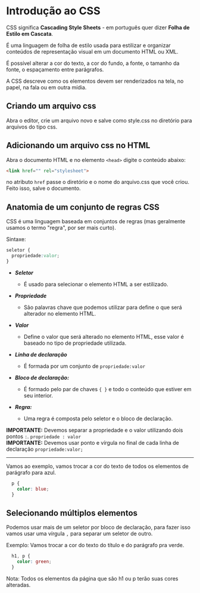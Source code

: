 # Introdução ao CSS

CSS significa **Cascading Style Sheets** - em português quer dizer **Folha de Estilo em Cascata**.

É uma linguagem de folha de estilo usada para estilizar e organizar conteúdos de representação visual em um documento HTML ou XML.

É possível alterar a cor do texto, a cor do fundo, a fonte, o tamanho da fonte, o espaçamento entre parágrafos.

A CSS descreve como os elementos devem ser renderizados na tela, no papel, na fala ou em outra mídia.

## Criando um arquivo css
Abra o editor, crie um arquivo novo e salve como style.css no diretório para arquivos do tipo css.

## Adicionando um arquivo css no HTML

Abra o documento HTML e no elemento `<head>` digite o conteúdo abaixo:

```html
<link href="" rel="stylesheet">
```

no atributo `href` passe o diretório e o nome do arquivo.css que você criou. Feito isso, salve o documento.

## Anatomia de um conjunto de regras CSS

CSS é uma linguagem baseada em conjuntos de regras (mas geralmente usamos o termo "regra", por ser mais curto).

Sintaxe:

```css
seletor {
  propriedade:valor;
}
```

* ***Seletor***
  * É usado para selecionar o elemento HTML a ser estilizado.

* ***Propriedade***
  * São palavras chave que podemos utilizar para define o que será alterador no elemento HTML.

* ***Valor***
  * Define o valor que será alterado no elemento HTML, esse valor é baseado no tipo de propriedade utilizada.

* ***Linha de declaração***
  * É formada por um conjunto de `propriedade:valor`

* ***Bloco de declaração:*** 
  * É formado pelo par de chaves `{ }` e todo o conteúdo que estiver em seu interior.

* ***Regra:***
  * Uma regra é composta pelo seletor e o bloco de declaração.

**IMPORTANTE:** Devemos separar a propriedade e o valor utilizando dois pontos `:`. `propriedade : valor`   
**IMPORTANTE:** Devemos usar ponto e vírgula no final de cada linha de declaração `propriedade:valor;`

---

Vamos ao exemplo, vamos trocar a cor do texto de todos os elementos de parágrafo para azul.

```css
  p {
    color: blue;
  }
```

## Selecionando múltiplos elementos

Podemos usar mais de um seletor por bloco de declaração, para fazer isso vamos usar uma vírgula `,` para separar um seletor de outro.

Exemplo: Vamos trocar a cor do texto do título e do parágrafo pra verde.

```css
  h1, p {
    color: green;
  }
```
Nota: Todos os elementos da página que são h1 ou p terão suas cores alteradas.

